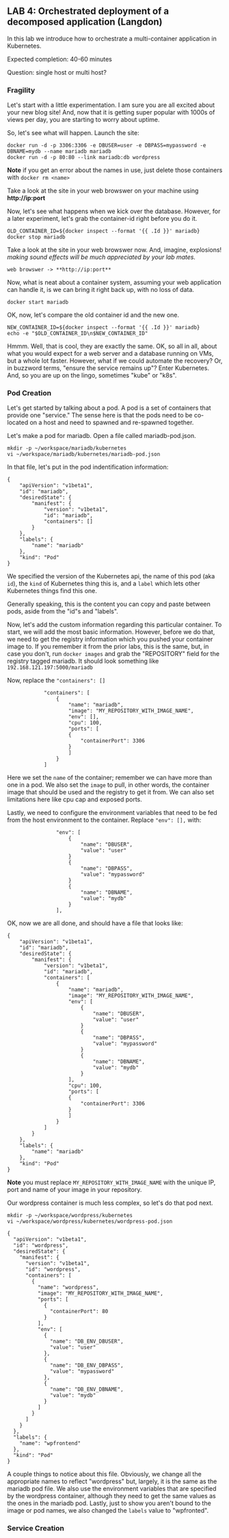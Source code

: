 ## LAB 4: Orchestrated deployment of a decomposed application (Langdon)

In this lab we introduce how to orchestrate a multi-container application in Kubernetes.

Expected completion: 40-60 minutes

Question: single host or multi host?

### Fragility

Let's start with a little experimentation. I am sure you are all excited about your new blog site! And, now that it is getting super popular with 1000s of views per day, you are starting to worry about uptime.

So, let's see what will happen. Launch the site:

```
docker run -d -p 3306:3306 -e DBUSER=user -e DBPASS=mypassword -e DBNAME=mydb --name mariadb mariadb
docker run -d -p 80:80 --link mariadb:db wordpress
```
**Note** if you get an error about the names in use, just delete those containers with ```docker rm <name>```

Take a look at the site in your web browswer on your machine using **http://ip:port**

Now, let's see what happens when we kick over the database. However, for a later experiment, let's grab the container-id right before you do it. 

```
OLD_CONTAINER_ID=${docker inspect --format '{{ .Id }}' mariadb}
docker stop mariadb
```

Take a look at the site in your web browswer now. And, imagine, explosions! *making sound effects will be much appreciated by your lab mates.*
```
web browswer -> **http://ip:port**
```

Now, what is neat about a container system, assuming your web application can handle it, is we can bring it right back up, with no loss of data.
```
docker start mariadb
```

OK, now, let's compare the old container id and the new one. 
```
NEW_CONTAINER_ID=${docker inspect --format '{{ .Id }}' mariadb}
echo -e "$OLD_CONTAINER_ID\n$NEW_CONTAINER_ID"
```

Hmmm. Well, that is cool, they are exactly the same. OK, so all in all, about what you would expect for a web server and a database running on VMs, but a whole lot faster. However, what if we could automate the recovery? Or, in buzzword terms, "ensure the service remains up"? Enter Kubernetes. And, so you are up on the lingo, sometimes "kube" or "k8s".

### Pod Creation

Let's get started by talking about a pod. A pod is a set of containers that provide one "service." The sense here is that the pods need to be co-located on a host and need to spawned and re-spawned together.

Let's make a pod for mariadb. Open a file called mariadb-pod.json.
```
mkdir -p ~/workspace/mariadb/kubernetes
vi ~/workspace/mariadb/kubernetes/mariadb-pod.json
```
In that file, let's put in the pod indentification information:
```
{
    "apiVersion": "v1beta1",
    "id": "mariadb",
    "desiredState": {
        "manifest": {
            "version": "v1beta1",
            "id": "mariadb",
            "containers": []
        }
    },
    "labels": {
        "name": "mariadb"
    },
    "kind": "Pod"
}
```

We specified the version of the Kubernetes api, the name of this pod (aka ```id```), the ```kind``` of Kubernetes thing this is, and a ```label``` which lets other Kubernetes things find this one.

Generally speaking, this is the content you can copy and paste between pods, aside from the "id"s and "labels".

Now, let's add the custom information regarding this particular container. To start, we will add the most basic information. However, before we do that, we need to get the registry information which you pushed your container image to. If you remember it from the prior labs, this is the same, but, in case you don't, run ```docker images``` and grab the "REPOSITORY" field for the registry tagged mariadb. It should look something like ```192.168.121.197:5000/mariadb```

Now, replace the ```"containers": []```

```
            "containers": [
                {
                    "name": "mariadb",
                    "image": "MY_REPOSITORY_WITH_IMAGE_NAME",
                    "env": [],
                    "cpu": 100,
                    "ports": [
                    {
                        "containerPort": 3306
                    }
                    ]
                }
            ]
```
Here we set the ```name``` of the container; remember we can have more than one in a pod. We also set the ```image``` to pull, in other words, the container image that should be used and the registry to get it from. We can also set limitations here like cpu cap and exposed ports.

Lastly, we need to configure the environment variables that need to be fed from the host environment to the container. Replace ```"env": [],``` with:

                    "env": [
                        {
                            "name": "DBUSER",
                            "value": "user"
                        }
                        {
                            "name": "DBPASS",
                            "value": "mypassword"
                        }
                        {
                            "name": "DBNAME",
                            "value": "mydb"
                        }
                    ],

OK, now we are all done, and should have a file that looks like:
```
{
    "apiVersion": "v1beta1",
    "id": "mariadb",
    "desiredState": {
        "manifest": {
            "version": "v1beta1",
            "id": "mariadb",
            "containers": [
                {
                    "name": "mariadb",
                    "image": "MY_REPOSITORY_WITH_IMAGE_NAME",
                    "env": [
                        {
                            "name": "DBUSER",
                            "value": "user"
                        }
                        {
                            "name": "DBPASS",
                            "value": "mypassword"
                        }
                        {
                            "name": "DBNAME",
                            "value": "mydb"
                        }
                    ],
                    "cpu": 100,
                    "ports": [
                    {
                        "containerPort": 3306
                    }
                    ]
                }
            ]
        }
    },
    "labels": {
        "name": "mariadb"
    },
    "kind": "Pod"
}
```
**Note** you must replace ```MY_REPOSITORY_WITH_IMAGE_NAME``` with the unique IP, port and name of your image in your repository.

Our wordpress container is much less complex, so let's do that pod next.
```
mkdir -p ~/workspace/wordpress/kubernetes
vi ~/workspace/wordpress/kubernetes/wordpress-pod.json
```

```
{
  "apiVersion": "v1beta1",
  "id": "wordpress",
  "desiredState": {
    "manifest": {
      "version": "v1beta1",
      "id": "wordpress",
      "containers": [
        {
          "name": "wordpress",
          "image": "MY_REPOSITORY_WITH_IMAGE_NAME",
          "ports": [
            {
              "containerPort": 80
            }
          ],
          "env": [
            {
              "name": "DB_ENV_DBUSER",
              "value": "user"
            },
            {
              "name": "DB_ENV_DBPASS",
              "value": "mypassword"
            },
            {
              "name": "DB_ENV_DBNAME",
              "value": "mydb"
            }
          ]
        }
      ]
    }
  },
  "labels": {
    "name": "wpfrontend"
  },
  "kind": "Pod"
}
```

A couple things to notice about this file. Obviously, we change all the appropriate names to reflect "wordpress" but, largely, it is the same as the mariadb pod file. We also use the environment variables that are specified by the wordpress container, although they need to get the same values as the ones in the mariadb pod. Lastly, just to show you aren't bound to the image or pod names, we also changed the ```labels``` value to "wpfronted".

### Service Creation
